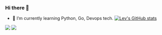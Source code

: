 ### Hi there 👋
- 🌱 I’m currently learning Python, Go, Devops tech.
[![Lev's GitHub stats](https://github-readme-stats.vercel.app/api?username=Piramind)](https://github.com/Piramind/github-readme-stats)

![](https://github-profile-summary-cards.vercel.app/api/cards/most-commit-language?username=Piramind&theme=solarized_dark) ![](https://github-profile-summary-cards.vercel.app/api/cards/repos-per-language?username=Piramind&theme=solarized_dark)
<!--
**Piramind/Piramind** is a ✨ _special_ ✨ repository because its `README.md` (this file) appears on your GitHub profile.

Here are some ideas to get you started:

- 🔭 I’m currently working on ...

- 👯 I’m looking to collaborate on ...
- 🤔 I’m looking for help with ...
- 💬 Ask me about ...
- 📫 How to reach me: ...
- 😄 Pronouns: ...
- ⚡ Fun fact: ...
-->
